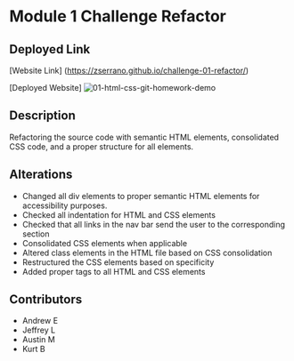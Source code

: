 # Module 1 Challenge Refactor

## Deployed Link

[Website Link] (https://zserrano.github.io/challenge-01-refactor/)

[Deployed Website] ![01-html-css-git-homework-demo](https://user-images.githubusercontent.com/65681875/174423392-71dd2a46-70ea-4d47-a0f3-3940ebc07452.png)


## Description
Refactoring the source code with semantic HTML elements, consolidated CSS code, and a proper structure for all elements.


## Alterations
- Changed all div elements to proper semantic HTML elements for accessibility purposes.
- Checked all indentation for HTML and CSS elements
- Checked that all links in the nav bar send the user to the corresponding section
- Consolidated CSS elements when applicable
- Altered class elements in the HTML file based on CSS consolidation
- Restructured the CSS elements based on specificity
- Added proper tags to all HTML and CSS elements

## Contributors
- Andrew E
- Jeffrey L
- Austin M
- Kurt B
